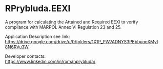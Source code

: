 # RPrybluda.EEXI
A program for calculating the Attained and Required EEXI to verify compliance with MARPOL Annex VI Regulation 23 and 25.

Application Description see link:  
https://drive.google.com/drive/u/0/folders/1X1P_PW7ADNYS3PEbbuqoXMyI8N6RVu3W

Developer contacts:  
https://www.linkedin.com/in/romanprybluda/
